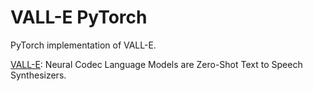 # VALL-E PyTorch

PyTorch implementation of VALL-E.

[VALL-E](https://arxiv.org/abs/2301.02111): Neural Codec Language Models are Zero-Shot Text to Speech Synthesizers.
